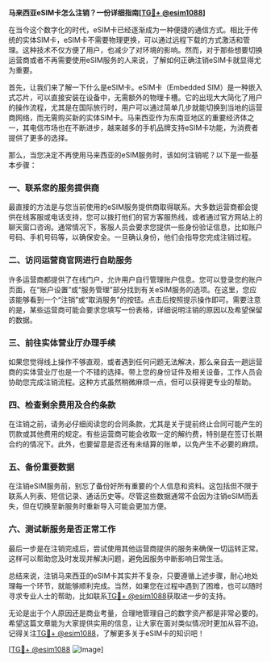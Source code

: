 **马来西亚eSIM卡怎么注销？一份详细指南[[TG💪+ @esim1088](https://t.me/s/esim1088)]**

在当今这个数字化的时代，eSIM卡已经逐渐成为一种便捷的通信方式。相比于传统的实体SIM卡，eSIM卡不需要物理更换，可以通过远程下载的方式激活和管理。这种技术不仅方便了用户，也减少了对环境的影响。然而，对于那些想要切换运营商或者不再需要使用eSIM服务的人来说，了解如何正确注销eSIM卡就显得尤为重要。

首先，让我们来了解一下什么是eSIM卡。eSIM卡（Embedded SIM）是一种嵌入式芯片，可以直接安装在设备中，无需额外的物理卡槽。它的出现大大简化了用户的操作流程，尤其是在国际旅行时，用户可以通过简单几步就能切换到当地的运营商网络，而无需购买新的实体SIM卡。马来西亚作为东南亚地区的重要经济体之一，其电信市场也在不断进步，越来越多的手机品牌支持eSIM卡功能，为消费者提供了更多的选择。

那么，当您决定不再使用马来西亚的eSIM服务时，该如何注销呢？以下是一些基本步骤：

### 一、联系您的服务提供商

最直接的方法是与您当前使用的eSIM服务提供商取得联系。大多数运营商都会提供在线客服或电话支持，您可以拨打他们的官方客服热线，或者通过官方网站上的聊天窗口咨询。通常情况下，客服人员会要求您提供一些身份验证信息，比如账户号码、手机号码等，以确保安全。一旦确认身份，他们会指导您完成注销过程。

### 二、访问运营商官网进行自助服务

许多运营商都提供了在线门户，允许用户自行管理账户信息。您可以登录您的账户页面，在“账户设置”或“服务管理”部分找到有关eSIM服务的选项。在这里，您应该能够看到一个“注销”或“取消服务”的按钮。点击后按照提示操作即可。需要注意的是，某些运营商可能会要求您填写一份表格，详细说明注销的原因以及希望保留的数据。

### 三、前往实体营业厅办理手续

如果您觉得线上操作不够直观，或者遇到任何问题无法解决，那么亲自去一趟运营商的实体营业厅也是一个不错的选择。带上您的身份证件及相关设备，工作人员会协助您完成注销流程。这种方式虽然稍微麻烦一点，但可以获得更专业的帮助。

### 四、检查剩余费用及合约条款

在注销之前，请务必仔细阅读您的合同条款，尤其是关于提前终止合同可能产生的罚款或其他费用的规定。有些运营商可能会收取一定的解约费，特别是在签订长期合约的情况下。此外，也要留意是否还有未结算的账单，以免产生不必要的麻烦。

### 五、备份重要数据

在注销eSIM服务前，别忘了备份好所有重要的个人信息和资料。这包括但不限于联系人列表、短信记录、通话历史等。尽管这些数据通常不会因为注销eSIM而丢失，但在切换至新服务时重新导入可能会更加方便。

### 六、测试新服务是否正常工作

最后一步是在注销完成后，尝试使用其他运营商提供的服务来确保一切运转正常。这样可以帮助您及时发现并解决问题，避免因服务中断影响日常生活。

总结来说，注销马来西亚的eSIM卡其实并不复杂，只要遵循上述步骤，耐心地处理每一个环节，就能够顺利完成。当然，如果您在过程中遇到了困难，也可以随时寻求专业人士的帮助，比如联系[TG💪+ @esim1088](https://t.me/s/esim1088)获取进一步的支持。

无论是出于个人原因还是商业考量，合理地管理自己的数字资产都是非常必要的。希望这篇文章能为大家提供实用的信息，让大家在面对类似情况时更加从容不迫。记得关注[TG💪+ @esim1088](https://t.me/s/esim1088)，了解更多关于eSIM卡的知识吧！

[[TG💪+ @esim1088](https://t.me/s/esim1088) ![Image](https://i.postimg.cc/4NQfJmqS/Snipaste-2025-05-13-00-14-12.png)]